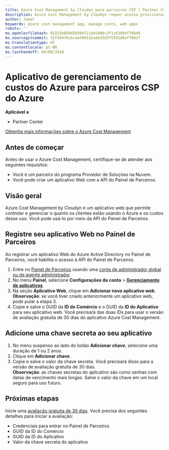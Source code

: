 ```yaml
---
title: Azure Cost Management by Cloudyn para parceiros CSP | Partner Center
description: Azure Cost Management by Cloudyn requer acesso provisionado à API do Partner Center.
author: Janet
Keywords: Azure cost management app, manage costs, web apps
robots: ''
ms.openlocfilehash: 01553b850d5839d721de5406c3f1c63094f76bd6
ms.sourcegitcommit: 32f34476cbcae58651baab15d3f5591d6ef70d27
ms.translationtype: HT
ms.contentlocale: pt-BR
ms.lasthandoff: 04/08/2018
---
```

# <a name="azure-cost-management-app-for-azure-csp-partners"></a>Aplicativo de gerenciamento de custos do Azure para parceiros CSP do Azure  

**Aplicável a**

-  Partner Center

[Obtenha mais informações sobre o Azure Cost Management](https://go.microsoft.com/fwlink/p/?linkid=857893)

## <a name="before-you-begin"></a>Antes de começar
Antes de usar o Azure Cost Management, certifique-se de atender aos seguintes requisitos:
- Você é um parceiro do programa Provedor de Soluções na Nuvem.
- Você pode criar um aplicativo Web com a API do Painel de Parceiros.

## <a name="overview"></a>Visão geral

Azure Cost Management by Cloudyn é um aplicativo web que permite controlar e gerenciar o quanto os clientes estão usando o Azure e os custos desse uso. Você pode usá-lo por meio da API do Painel de Parceiros.

## <a name="register-your-web-app-in-the-partner-dashboard"></a>Registre seu aplicativo Web no Painel de Parceiros
Ao registrar um aplicativo Web do Azure Active Directory no Painel de Parceiros, você habilita o acesso à API do Painel de Parceiros. 
1.  Entre no [Painel de Parceiros](https://partnercenter.microsoft.com/en-us/pcv/dashboard/overview) usando uma [conta de administrador global ou de agente administrador](create-user-accounts-and-set-permissions.md).
2.  No menu **Painel**, selecione **Configurações da conta** &gt; **[Gerenciamento de aplicativos](https://partnercenter.microsoft.com/en-us/pcv/apiintegration/appmanagement)**.
3.  Na seção **Aplicativo Web**, clique em **Adicionar novo aplicativo web**.
<br> **Observação**: se você tiver criado anteriormente um aplicativo web, pode pular a etapa 3.
4.  Copie e salve o GUID da **ID do Comércio** e o GUID da **ID do Aplicativo** para seu aplicativo web. Você precisará das duas IDs para usar o versão de avaliação gratuita de 30 dias do aplicativo Azure Cost Management.

## <a name="add-a-secret-key-to-your-app"></a>Adicione uma chave secreta ao seu aplicativo
1.  No menu suspenso ao lado do botão **Adicionar chave**, selecione uma duração de 1 ou 2 anos.
2.  Clique em **Adicionar chave**. 
3.  Copie e salve o valor da chave secreta. Você precisará disso para a versão de avaliação gratuita de 30 dias.
<br>**Observação**: as chaves secretas do aplicativo são como senhas com datas de vencimento mais longas. Salve o valor da chave em um local seguro para uso futuro.

## <a name="next-steps"></a>Próximas etapas
Inicie uma [avaliação gratuita de 30 dias](https://go.microsoft.com/fwlink/?linkid=857895).
Você precisa dos seguintes detalhes para iniciar a avaliação:
- Credenciais para entrar no Painel de Parceiros
- GUID da ID do Comércio
- GUID da ID do Aplicativo
- Valor da chave secreta do aplicativo
